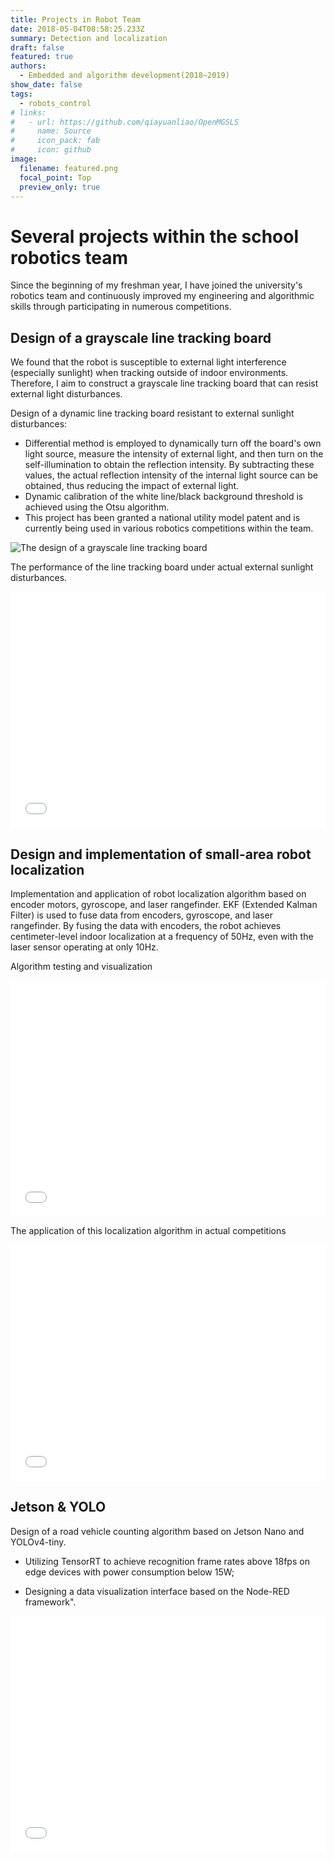 ```yaml
---
title: Projects in Robot Team
date: 2018-05-04T08:58:25.233Z
summary: Detection and localization
draft: false
featured: true
authors:
  - Embedded and algorithm development(2018~2019)
show_date: false
tags:
  - robots_control
# links:
#   - url: https://github.com/qiayuanliao/OpenMGSLS
#     name: Source
#     icon_pack: fab
#     icon: github
image:
  filename: featured.png
  focal_point: Top
  preview_only: true
---
```

# Several projects within the school robotics team

Since the beginning of my freshman year, I have joined the university's robotics team and continuously improved my engineering and algorithmic skills through participating in numerous competitions.

## Design of a grayscale line tracking board

We found that the robot is susceptible to external light interference (especially sunlight) when tracking outside of indoor environments. Therefore, I aim to construct a grayscale line tracking board that can resist external light disturbances.

Design of a dynamic line tracking board resistant to external sunlight disturbances:

- Differential method is employed to dynamically turn off the board's own light source, measure the intensity of external light, and then turn on the self-illumination to obtain the reflection intensity. By subtracting these values, the actual reflection intensity of the internal light source can be obtained, thus reducing the impact of external light.
- Dynamic calibration of the white line/black background threshold is achieved using the Otsu algorithm.
- This project has been granted a national utility model patent and is currently being used in various robotics competitions within the team.

![](xunjiban.png "The design of a grayscale line tracking board")

The performance of the line tracking board under actual external sunlight disturbances.

<div style="position: relative; width: 100%; height: 0; padding-bottom: 75%;">
    <iframe src="//player.bilibili.com/player.html?aid=614342194&bvid=BV19h4y1s7Bo&cid=1149805523&page=1" scrolling="no" border="0" frameborder="no" framespacing="0" allowfullscreen="true" style="position:absolute; height: 100%; width: 100%;"> </iframe>
</div>


## Design and implementation of small-area robot localization

Implementation and application of robot localization algorithm based on encoder motors, gyroscope, and laser rangefinder. EKF (Extended Kalman Filter) is used to fuse data from encoders, gyroscope, and laser rangefinder. By fusing the data with encoders, the robot achieves centimeter-level indoor localization at a frequency of 50Hz, even with the laser sensor operating at only 10Hz.

Algorithm testing and visualization

<div style="position: relative; width: 100%; height: 0; padding-bottom: 75%;">
    <iframe src="//player.bilibili.com/player.html?aid=614263283&bvid=BV1Jh4y1s7oK&cid=1149806142&page=1" scrolling="no" border="0" frameborder="no" framespacing="0" allowfullscreen="true" style="position:absolute; height: 100%; width: 100%;"> </iframe>
</div>

The application of this localization algorithm in actual competitions

<div style="position: relative; width: 100%; height: 0; padding-bottom: 75%;">
    <iframe src="//player.bilibili.com/player.html?aid=229312247&bvid=BV1Z8411f7Lm&cid=1149809346&page=1" scrolling="no" border="0" frameborder="no" framespacing="0" allowfullscreen="true" style="position:absolute; height: 100%; width: 100%;"> </iframe>
</div>

## Jetson & YOLO
Design of a road vehicle counting algorithm based on Jetson Nano and YOLOv4-tiny.

- Utilizing TensorRT to achieve recognition frame rates above 18fps on edge devices with power consumption below 15W;

- Designing a data visualization interface based on the Node-RED framework".

<div style="position: relative; width: 100%; height: 0; padding-bottom: 75%;">
    <iframe src="//player.bilibili.com/player.html?aid=911830540&bvid=BV1aM4y1e7cf&cid=1149805640&page=1" scrolling="no" border="0" frameborder="no" framespacing="0" allowfullscreen="true" style="position:absolute; height: 100%; width: 100%;"> </iframe>
</div>